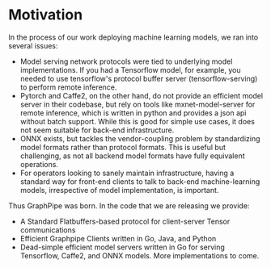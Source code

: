 # Motivation


In the process of our work deploying machine learning models, we ran into
several issues:

* Model serving network protocols were tied to underlying model implementations.
  If you had a Tensorflow model, for example, you needed to use tensorflow's 
  protocol buffer server (tensorflow-serving) to perform remote inference.
* Pytorch and Caffe2, on the other hand, do not provide an efficient model server
  in their codebase, but rely on tools like mxnet-model-server for remote inference,
  which is written in python and provides a json api without batch support.
  While this is good for simple use cases, it does not seem suitable for
  back-end infrastructure.
* ONNX exists, but tackles the vendor-coupling problem by standardizing model
  formats rather than protocol formats. This is useful but challenging, as 
  not all backend model formats have fully equivalent operations.
* For operators looking to sanely maintain infrastructure, having a standard way
  for front-end clients to talk to back-end machine-learning models,
  irrespective of model implementation, is important.

Thus GraphPipe was born.  In the code that we are releasing we provide:

* A Standard Flatbuffers-based protocol for client-server Tensor communications
* Efficient Graphpipe Clients written in Go, Java, and Python
* Dead-simple efficient model servers written in Go for serving Tensorflow,
  Caffe2, and ONNX models.  More implementations to come.

